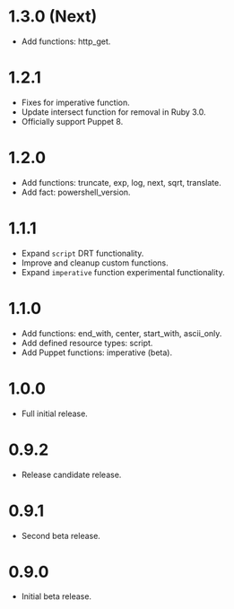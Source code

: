 # 1.3.0 (Next)
- Add functions: http_get.

# 1.2.1
- Fixes for imperative function.
- Update intersect function for removal in Ruby 3.0.
- Officially support Puppet 8.

# 1.2.0
- Add functions: truncate, exp, log, next, sqrt, translate.
- Add fact: powershell_version.

# 1.1.1
- Expand `script` DRT functionality.
- Improve and cleanup custom functions.
- Expand `imperative` function experimental functionality.

# 1.1.0
- Add functions: end_with, center, start_with, ascii_only.
- Add defined resource types: script.
- Add Puppet functions: imperative (beta).

# 1.0.0
- Full initial release.

# 0.9.2
- Release candidate release.

# 0.9.1
- Second beta release.

# 0.9.0
- Initial beta release.
